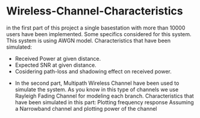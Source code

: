 # Wireless-Channel-Characteristics
in the first part of this project a single basestation with more than 10000 users have been implemented. Some specifics considered for this system. This system is using AWGN model. Characteristics that have been simulated:
  * Received Power at given distance.
  * Expected SNR at given distance.
  * Cosidering path-loss and shadowing effect on received power.
- In the second part, Multipath Wireless Channel have been used to simulate the system. As you know in this type of channels we use Rayleigh Fading Channel for modeling each branch. Characteristics that have been simulated in this part:
  Plotting frequency response
  Assuming a Narrowband channel and plotting power of the channel
